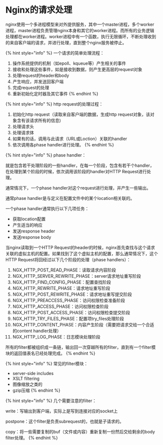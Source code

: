 # Nginx的请求处理

nginx使用一个多进程模型来对外提供服务，其中一个master进程，多个worker进程，master进程负责管理nginx本身和其它的worker进程。而所有的业务逻辑处理都在worker进程。worker进程中有一个函数，执行无限循环，不断处理收到的来自客户端的请求，并进行处理，直到整个nginx服务被停止。

{% hint style="info" %}
一个请求的简单处理流程：

1. 操作系统提供的机制（如epoll、kqueue等）产生相关的事件
2. 接收和处理这些事件，如是接收到数据，则产生更高层的request对象
3. 处理request的header和body
4. 产生响应，并发送回客户端
5. 完成request的处理
6. 重新初始化定时器及其它事件
{% endhint %}

{% hint style="info" %}
http request的处理过程：

1. 初始化http request（读取来自客户端的数据，生成http request对象，该对象含有该请求所有的信息\)
2. 处理请求头
3. 处理请求体
4. 如果有的话，调用与此请求（URL或Loction）关联的handler
5. 依次调用各phase handler进行处理。
{% endhint %}

{% hint style="info" %}
phase handler：

就是包含若干处理阶段的一些handler，在每一个阶段，包含有若干个handler，在处理到某个阶段的时候，依次调用该阶段的handler对HTTP Request进行处理。

通常情况下，一个phase handler对这个request进行处理，并产生一些输出。

通常phase handler是与定义在配置文件中的某个location相关联的。

一个phase handler通常执行以下几项任务：

* 获取location配置
* 产生适当的响应
* 发送response header
* 发送response body

当nginx读取到一个HTTP Request的header的时候，nginx首先查找与这个请求关联的虚拟主机的配置。如果找到了这个虚拟主机的配置，那么通常情况下，这个HTTP Request将回经过以下几个阶段的处理（phase handlers）：

1. NGX\_HTTP\_POST\_READ\_PHASE：读取请求内容阶段
2. NGX\_HTTP\_SERVER\_REWRITE\_PHASE：server请求地址重写阶段
3. NGX\_HTTP\_FIND\_CONFIG\_PHASE：配置查找阶段
4. NGX\_HTTP\_REWRITE\_PHASE：请求地址重写阶段
5. NGX\_HTTP\_POST\_REWRITE\_PHASE：请求地址重写提交阶段
6. NGX\_HTTP\_PREACCESS\_PHASE：访问权限检查准备阶段
7. NGX\_HTTP\_ACCESS\_PHASE：访问权限检查阶段
8. NGX\_HTTP\_POST\_ACCESS\_PHASE：访问权限检查提交阶段
9. NGX\_HTTP\_TRY\_FILES\_PHASE：配置项try\_files处理阶段
10. NGX\_HTTP\_CONTENT\_PHASE：内容产生阶段（需要把请求交给一个合适的content handler处理）
11. NGX\_HTTP\_LOG\_PHASE：日志模块处理阶段

所有的filter都被组织成一条链，输出回一次穿越所有的filter，直到有一个filter模块的返回值表名已经处理完成。
{% endhint %}

{% hint style="info" %}
常见的filter模块：

* server-side includes
* XSLT filtering
* 图像缩放之类的
* gzip压缩
{% endhint %}

{% hint style="info" %}
几个需要注意的filter：

write：写输出到客户端，实际上是写到连接对应的socket上

postpone：这个filter是负责subrequest的，也就是子请求的。

copy：将一些需要复制的buf（文件或内容）重新复制一份然后交给剩余的body filter处理。
{% endhint %}

